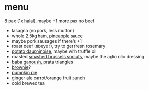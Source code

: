 # menu

8 pax (1x halal), maybe +1 more pax no beef

* lasagna (no pork, less mutton)
* whole 2.5kg ham, [pineapple sauce](../in-progress/pineapple-sauce-for-ham.md)
* maybe pork sausages if there's +1
* roast beef (ribeye?), try to get fresh rosemary
* [potato dauphinoise](../recipes/potato-dauphinoise.md), maybe with truffle oil
* roasted [smashed brussels sprouts](../recipes/smashed-brussels-sprouts.md), maybe the aglio olio dressing
* [baba ganoush](../recipes/baba-ganoush.md), prata triangles
* [brownie](../recipes/confectionery/lazy-brownies.md)?
* [pumpkin pie](../recipes/confectionery/pumpkin-pie.md)
* ginger ale carrot/orange fruit punch
* cold brewed tea
